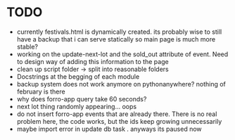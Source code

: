 # TODO

* currently festivals.html is dynamically created. its probably wise to still have a backup that i can serve statically so main page is much more stable?
* working on the update-next-lot and the sold_out attribute of event.
Need to design way of adding this information to the page
* clean up script folder -> split into reasonable folders
* Docstrings at the begging of each module
* backup system does not work anymore on pythonanywhere? nothing of february is there
* why does forro-app query take 60 seconds?
* next lot thing randomly appearing... oops
* do not insert forro-app events that are already there. There is no real problem here, the code works, but the ids keep growing unnecessarily
* maybe import error in update db task . anyways its paused now